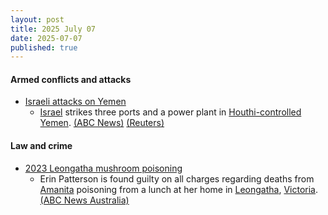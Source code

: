 ```yaml
---
layout: post
title: 2025 July 07
date: 2025-07-07
published: true
---
```



#### Armed conflicts and attacks

* [Israeli attacks on Yemen](https://en.wikipedia.org/wiki/Israeli_attacks_on_Yemen_%28May_2025%E2%80%93present%29 "Israeli attacks on Yemen (May 2025–present)")
  * [Israel](https://en.wikipedia.org/wiki/Israel "Israel") strikes three ports and a power plant in [Houthi-controlled Yemen](https://en.wikipedia.org/wiki/Houthi-controlled_Yemen "Houthi-controlled Yemen"). [(ABC News)](https://abcnews.go.com/US/israeli-forces-strike-ports-yemen-galaxy-leader-ship/story?id=123523562) [(Reuters)](https://www.reuters.com/world/middle-east/israeli-military-says-it-will-strike-yemeni-ports-issues-evacuation-warning-2025-07-06/)

#### Law and crime

* [2023 Leongatha mushroom poisoning](https://en.wikipedia.org/wiki/2023_Leongatha_mushroom_poisoning "2023 Leongatha mushroom poisoning")
  * Erin Patterson is found guilty on all charges regarding deaths from [Amanita](https://en.wikipedia.org/wiki/Amanita "Amanita") poisoning from a lunch at her home in [Leongatha](https://en.wikipedia.org/wiki/Leongatha "Leongatha"), [Victoria](https://en.wikipedia.org/wiki/Victoria_%28state%29 "Victoria (state)"). [(ABC News Australia)](https://www.abc.net.au/news/2025-07-07/erin-patterson-mushroom-murder-trial-verdict-live-blog/105477452)
